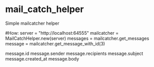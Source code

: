 # mail_catch_helper
Simple mailcatcher helper

#How:
server = "http://localhost:64555"
mailcatcher = MailCatchHelper.new(server)
messages = mailcatcher.get_messages
message = mailcatcher.get_message_with_id(3)

message.id
message.sender
message.recipients
message.subject
message.created_at
message.body
